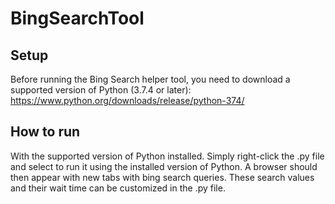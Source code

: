 # BingSearchTool

## Setup
Before running the Bing Search helper tool, you need to download a supported version of Python (3.7.4 or later): https://www.python.org/downloads/release/python-374/

## How to run
With the supported version of Python installed. Simply right-click the .py file and select to run it using the installed version of Python. A browser should then appear with new tabs with bing search queries. These search values and their wait time can be customized in the .py file. 
